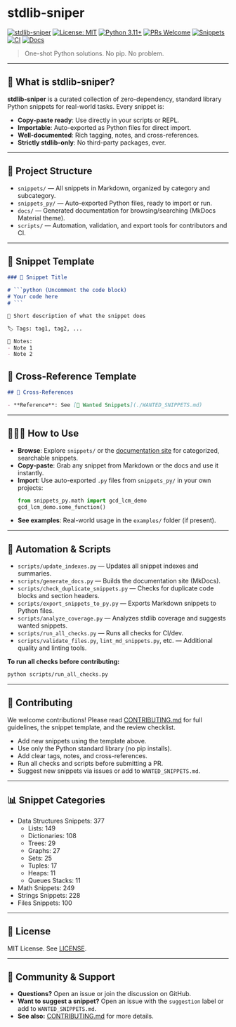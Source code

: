 # stdlib-sniper

[![stdlib-sniper](https://img.shields.io/badge/stdlib--sniper-blue)](https://github.com/heyshinde/stdlib-sniper)
[![License: MIT](https://img.shields.io/badge/License-MIT-yellow.svg)](https://opensource.org/licenses/MIT)
[![Python 3.11+](https://img.shields.io/badge/python-3.11+-blue.svg)](https://www.python.org/downloads/)
[![PRs Welcome](https://img.shields.io/badge/PRs-welcome-brightgreen.svg)](http://makeapullrequest.com)
[![Snippets](https://img.shields.io/badge/snippets-3+-orange.svg)](https://github.com/heyshinde/stdlib-sniper/tree/main/snippets)
[![CI](https://github.com/heyshinde/stdlib-sniper/actions/workflows/ci.yml/badge.svg)](https://github.com/heyshinde/stdlib-sniper/actions/workflows/ci.yml)
[![Docs](https://github.com/heyshinde/stdlib-sniper/actions/workflows/deploy-docs.yml/badge.svg)](https://github.com/heyshinde/stdlib-sniper/actions/workflows/deploy-docs.yml)

> One-shot Python solutions. No pip. No problem.

---

## 🚀 What is stdlib-sniper?

**stdlib-sniper** is a curated collection of zero-dependency, standard library Python snippets for real-world tasks. Every snippet is:
- **Copy-paste ready**: Use directly in your scripts or REPL.
- **Importable**: Auto-exported as Python files for direct import.
- **Well-documented**: Rich tagging, notes, and cross-references.
- **Strictly stdlib-only**: No third-party packages, ever.

---

## 📁 Project Structure

- `snippets/` — All snippets in Markdown, organized by category and subcategory.
- `snippets_py/` — Auto-exported Python files, ready to import or run.
- `docs/` — Generated documentation for browsing/searching (MkDocs Material theme).
- `scripts/` — Automation, validation, and export tools for contributors and CI.

---

## 🧩 Snippet Template

```markdown
### 🧩 Snippet Title

# ```python (Uncomment the code block)
# Your code here
# ```

📂 Short description of what the snippet does

🏷️ Tags: tag1, tag2, ...

📝 Notes:
- Note 1
- Note 2
```

## 🔗 Cross-Reference Template

```markdown
## 🔗 Cross-References

- **Reference**: See [📂 Wanted Snippets](./WANTED_SNIPPETS.md)
```

---

## 👨🏻‍💻 How to Use

- **Browse**: Explore `snippets/` or the [documentation site](https://heyshinde.github.io/stdlib-sniper) for categorized, searchable snippets.
- **Copy-paste**: Grab any snippet from Markdown or the docs and use it instantly.
- **Import**: Use auto-exported `.py` files from `snippets_py/` in your own projects:
  ```python
  from snippets_py.math import gcd_lcm_demo
  gcd_lcm_demo.some_function()
  ```
- **See examples**: Real-world usage in the `examples/` folder (if present).

---

## 🤖 Automation & Scripts

- `scripts/update_indexes.py` — Updates all snippet indexes and summaries.
- `scripts/generate_docs.py` — Builds the documentation site (MkDocs).
- `scripts/check_duplicate_snippets.py` — Checks for duplicate code blocks and section headers.
- `scripts/export_snippets_to_py.py` — Exports Markdown snippets to Python files.
- `scripts/analyze_coverage.py` — Analyzes stdlib coverage and suggests wanted snippets.
- `scripts/run_all_checks.py` — Runs all checks for CI/dev.
- `scripts/validate_files.py`, `lint_md_snippets.py`, etc. — Additional quality and linting tools.

**To run all checks before contributing:**
```sh
python scripts/run_all_checks.py
```

---

## 📝 Contributing

We welcome contributions! Please read [CONTRIBUTING.md](./CONTRIBUTING.md) for full guidelines, the snippet template, and the review checklist.

- Add new snippets using the template above.
- Use only the Python standard library (no pip installs).
- Add clear tags, notes, and cross-references.
- Run all checks and scripts before submitting a PR.
- Suggest new snippets via issues or add to `WANTED_SNIPPETS.md`.

---

## 📊 Snippet Categories

<!-- SNIPPET_CATEGORIES_START -->


- Data Structures Snippets: 377
    - Lists: 149
    - Dictionaries: 108
    - Trees: 29
    - Graphs: 27
    - Sets: 25
    - Tuples: 17
    - Heaps: 11
    - Queues Stacks: 11
- Math Snippets: 249
- Strings Snippets: 228
- Files Snippets: 100

<!-- SNIPPET_CATEGORIES_END -->

---

## 📄 License

MIT License. See [LICENSE](LICENSE).

---

## 🤝 Community & Support

- **Questions?** Open an issue or join the discussion on GitHub.
- **Want to suggest a snippet?** Open an issue with the `suggestion` label or add to `WANTED_SNIPPETS.md`.
- **See also:** [CONTRIBUTING.md](./CONTRIBUTING.md) for more details.
